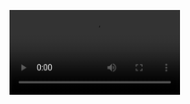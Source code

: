 <!-- blank line -->
<figure class="video_container">
  <video controls="true" allowfullscreen="true">
    <source src="./LG_AIoT_Board_MobileNet.mp4" type="video/mp4">
  </video>
</figure>
<!-- blank line -->

